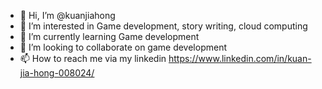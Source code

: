 - 👋 Hi, I’m @kuanjiahong
- 👀 I’m interested in Game development, story writing, cloud computing
- 🌱 I’m currently learning Game development
- 💞️ I’m looking to collaborate on game development
- 📫 How to reach me via my linkedin https://www.linkedin.com/in/kuan-jia-hong-008024/

<!---
kuanjiahong/kuanjiahong is a ✨ special ✨ repository because its `README.md` (this file) appears on your GitHub profile.
You can click the Preview link to take a look at your changes.
--->

